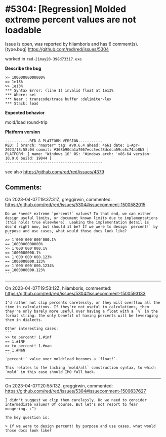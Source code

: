 
#5304: [Regression] Molded extreme percent values are not loadable
================================================================================
Issue is open, was reported by hiiamboris and has 6 comment(s).
[type.bug]
<https://github.com/red/red/issues/5304>

worked in `red-21may20-398d73317.exe`

**Describe the bug**
```
>> 10000000000000%
== 1e13%
>> 1e13%
*** Syntax Error: (line 1) invalid float at 1e13%
*** Where: set
*** Near : transcode/trace buffer :delimiter-lex
*** Stack: load 
```

**Expected behavior**

mold/load round-trip

**Platform version**
```
-----------RED & PLATFORM VERSION----------- 
RED: [ branch: "master" tag: #v0.6.4 ahead: 4661 date: 1-Apr-2023/18:58:04 commit: #368b90da1a7667ecc5ecf8dcdca59cc6c74ab8b5 ]
PLATFORM: [ name: "Windows 10" OS: 'Windows arch: 'x86-64 version: 10.0.0 build: 19044 ]
--------------------------------------------
```

see also https://github.com/red/red/issues/4379


Comments:
--------------------------------------------------------------------------------

On 2023-04-07T19:37:31Z, greggirwin, commented:
<https://github.com/red/red/issues/5304#issuecomment-1500582015>

    Do we *need* extreme `percent!` values? To that end, we can either design useful limits, or document known limits due to implementations (this holds true elsewhere). Leaking the implementation detail is doc'd right now, but should it be? If we were to design `percent!` by purpose and use cases, what would those docs look like?
    ```
    >> 1'000'000'000'000.1%
    == 1000000000000%
    >> 1'000'000'000.1%
    == 1000000000.1%
    >> 1'000'000'000.123%
    == 1000000000.123%
    >> 1'000'000'000.1234%
    == 1000000000.123%
    ```

--------------------------------------------------------------------------------

On 2023-04-07T19:53:12Z, hiiamboris, commented:
<https://github.com/red/red/issues/5304#issuecomment-1500593133>

    I'd rather not clip percents carelessly, or they will overflow all the time in calculations. If they're not useful in calculations, then they're only barely more useful over having a float with a `%` in the format string: the only benefit of having percents will be leveraging them in dialects.
    
    Other interesting cases:
    ```
    >> to percent! 1.#inf
    == 1.#INF
    >> to percent! 1.#nan
    == 1.#NaN
    ```
    `percent!` value over mold+load becomes a `float!`.
    
    This relates to the lacking `mold/all` construction syntax, to which `mold` in this case should IMO fall back. 

--------------------------------------------------------------------------------

On 2023-04-07T20:55:13Z, greggirwin, commented:
<https://github.com/red/red/issues/5304#issuecomment-1500637627>

    I didn't suggest we clip them carelessly. Do we need to consider intermediate values? Of course. But let's not resort to fear mongering. :^)
    
    The key question is:
    
    > If we were to design percent! by purpose and use cases, what would those docs look like?

